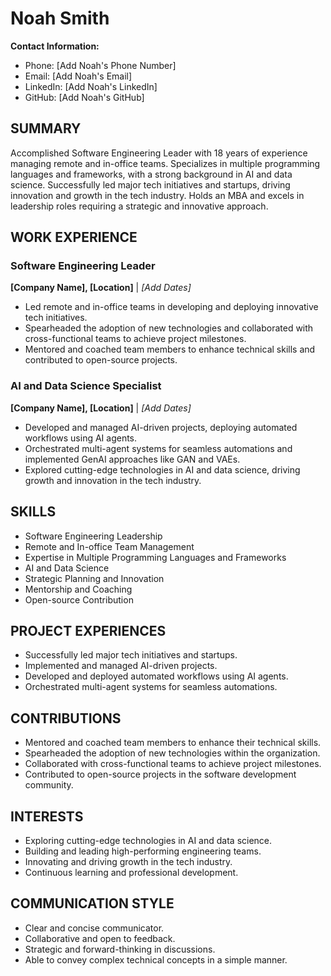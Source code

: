 # Noah Smith

**Contact Information:**
- Phone: [Add Noah's Phone Number]
- Email: [Add Noah's Email]
- LinkedIn: [Add Noah's LinkedIn]
- GitHub: [Add Noah's GitHub]

## SUMMARY

Accomplished Software Engineering Leader with 18 years of experience managing remote and in-office teams. Specializes in multiple programming languages and frameworks, with a strong background in AI and data science. Successfully led major tech initiatives and startups, driving innovation and growth in the tech industry. Holds an MBA and excels in leadership roles requiring a strategic and innovative approach.

## WORK EXPERIENCE

### Software Engineering Leader
**[Company Name], [Location]** | *[Add Dates]*

- Led remote and in-office teams in developing and deploying innovative tech initiatives.
- Spearheaded the adoption of new technologies and collaborated with cross-functional teams to achieve project milestones.
- Mentored and coached team members to enhance technical skills and contributed to open-source projects.

### AI and Data Science Specialist
**[Company Name], [Location]** | *[Add Dates]*

- Developed and managed AI-driven projects, deploying automated workflows using AI agents.
- Orchestrated multi-agent systems for seamless automations and implemented GenAI approaches like GAN and VAEs.
- Explored cutting-edge technologies in AI and data science, driving growth and innovation in the tech industry.

## SKILLS

- Software Engineering Leadership
- Remote and In-office Team Management
- Expertise in Multiple Programming Languages and Frameworks
- AI and Data Science
- Strategic Planning and Innovation
- Mentorship and Coaching
- Open-source Contribution

## PROJECT EXPERIENCES

- Successfully led major tech initiatives and startups.
- Implemented and managed AI-driven projects.
- Developed and deployed automated workflows using AI agents.
- Orchestrated multi-agent systems for seamless automations.

## CONTRIBUTIONS

- Mentored and coached team members to enhance their technical skills.
- Spearheaded the adoption of new technologies within the organization.
- Collaborated with cross-functional teams to achieve project milestones.
- Contributed to open-source projects in the software development community.

## INTERESTS

- Exploring cutting-edge technologies in AI and data science.
- Building and leading high-performing engineering teams.
- Innovating and driving growth in the tech industry.
- Continuous learning and professional development.

## COMMUNICATION STYLE

- Clear and concise communicator.
- Collaborative and open to feedback.
- Strategic and forward-thinking in discussions.
- Able to convey complex technical concepts in a simple manner.